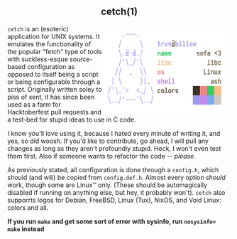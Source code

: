 <h2 align="center">cetch(1)</h2>
<img align="right" src="scrot.png" alt="very out of date screenshot">

`cetch` is an (esoteric) application for UNIX systems. It emulates the
functionality of the popular "fetch" type of tools with suckless-esque
source-based configuration as opposed to itself being a script or being
configurable through a script. Originally written soley to piss of xent,
it has since been used as a farm for Hacktoberfest pull requests and a
test-bed for stupid ideas to use in C code.

I know you'll love using it, because I hated every minute of writing it,
and yes, so did woosh. If you'd like to contribute, go ahead, I will
pull any changes as long as they aren't profoundly stupid. Heck, I won't
even test them first. Also if someone wants to refactor the code -- *please*.

As previously stated, all configuration is done through a `config.h`,
which should (and will) be copied from `config.def.h`. Almost every option
*should* work, though some are Linux:tm: only. (These should be
automagically disabled if running on anything else, but hey, it probably
won't). `cetch` also supporrts logos for Debian, FreeBSD, Linux (Tux), NixOS,
and Void Linux: colors and all.

**If you run `make` and get some sort of error with sysinfo,
run `nosysinfo= make` instead**
